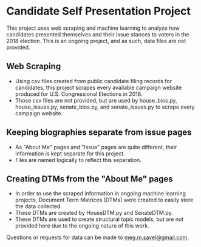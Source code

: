 # Candidate Self Presentation Project

This project uses web scraping and machine learning to analyze how candidates presented themselves and their issue stances to voters in the 2018 election. This is an ongoing project, and as such, data files are not provided.


## Web Scraping

- Using csv files created from public candidate filing records for candidates, this project scrapes every available campaign website produced for U.S. Congressional Elections in 2018.
- Those csv files are not provided, but are used by house_bios.py, house_issues.py, senate_bios.py, and senate_issues.py to scrape every campaign website.

## Keeping biographies separate from issue pages

- As "About Me" pages and "Issue" pages are quite different, their information is kept separate for this project.
- Files are named logically to reflect this separation.

## Creating DTMs from the "About Me" pages
- In order to use the scraped information in ongoing machine learning projects, Document Term Matrices (DTMs) were created to easily store the data collected.
- These DTMs are created by HouseDTM.py and SenateDTM.py.
- These DTMs are used to create structural topic models, but are not provided here due to the ongoing nature of this work.

Questions or requests for data can be made to meg.m.savel@gmail.com.

